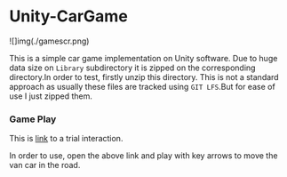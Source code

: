 # Unity-CarGame

![]img(./gamescr.png)

This is a simple car game implementation on Unity software.
Due to huge data size on `Library` subdirectory it is zipped on the corresponding directory.In order to test, firstly unzip this directory.
This is not a standard approach as usually these files are tracked using `GIT LFS`.But for ease of use I just zipped them.

### Game Play

This is [link](https://play.unity.com/mg/other/webgl-builds-324486) to a trial interaction.

In order to use, open the above link and play with key arrows to move the van car in the road.
